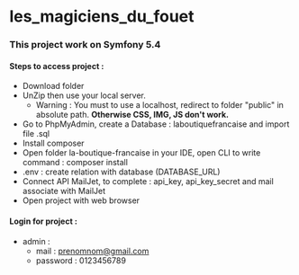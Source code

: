 # les_magiciens_du_fouet

### This project work on Symfony 5.4

#### Steps to access project :
- Download folder  
- UnZip then use your local server.  
  * Warning : You must to use a localhost, redirect to folder "public" in absolute path. **Otherwise CSS, IMG, JS don't work.**   
- Go to PhpMyAdmin, create a Database : laboutiquefrancaise and import file .sql   
- Install composer  
- Open folder la-boutique-francaise in your IDE, open CLI to write command : composer install 
- .env : create relation with database (DATABASE_URL) 
- Connect API MailJet, to complete : api_key, api_key_secret and mail associate with MailJet 
- Open project with web browser  
  
  
#### Login for project :  
- admin :  
  * mail : prenomnom@gmail.com
  * password : 0123456789  
